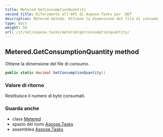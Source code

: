 ```yaml
---
title: Metered.GetConsumptionQuantity
second_title: Riferimento all'API di Aspose.Tasks per .NET
description: Metered metodo. Ottiene la dimensione del file di consumo.
type: docs
weight: 50
url: /it/net/aspose.tasks/metered/getconsumptionquantity/
---
```

## Metered.GetConsumptionQuantity method

Ottiene la dimensione del file di consumo.

```csharp
public static decimal GetConsumptionQuantity()
```

### Valore di ritorno

Restituisce il numero di byte consumati.

### Guarda anche

* class [Metered](../)
* spazio dei nomi [Aspose.Tasks](../../metered/)
* assemblea [Aspose.Tasks](../../../)


